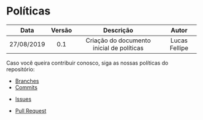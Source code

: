 # Políticas


|    Data    | Versão |                 Descrição                 |     Autor     |
| :--------: | :----: | :---------------------------------------: | :-----------: |
| 27/08/2019 |  0.1   | Criação do documento inicial de políticas | Lucas Fellipe |

Caso você queira contribuir conosco, siga as nossas políticas do repositório:

* [Branches](/docs/policies/branches.md)
* [Commits](/docs/policies/commits.md)

- [Issues](/docs/policies/issues.md)

- [Pull Request](/docs/policies/pull_requests.md)



<!DOCTYPE html>
<html>
<head>
<style src='docs/docs/assets/css/table.css'>
</style>
<link rel="stylesheet" href="docs/assets/css/table.css">
</head>
</html> 
